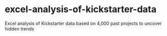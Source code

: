 # excel-analysis-of-kickstarter-data
Excel analysis of Kickstarter data based on 4,000 past projects to uncover hidden trends
